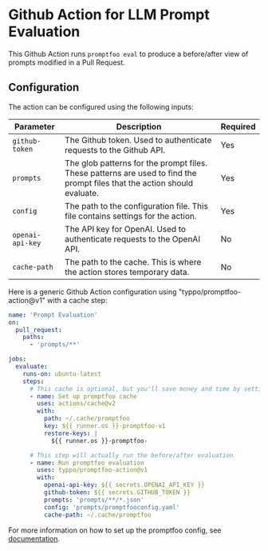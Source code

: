 # Github Action for LLM Prompt Evaluation

This Github Action runs `promptfoo eval` to produce a before/after view of prompts modified in a Pull Request.

## Configuration

The action can be configured using the following inputs:

| Parameter | Description | Required |
| --- | --- | --- |
| `github-token` | The Github token. Used to authenticate requests to the Github API. | Yes |
| `prompts` | The glob patterns for the prompt files. These patterns are used to find the prompt files that the action should evaluate. | Yes |
| `config` | The path to the configuration file. This file contains settings for the action. | Yes |
| `openai-api-key` | The API key for OpenAI. Used to authenticate requests to the OpenAI API. | No |
| `cache-path` | The path to the cache. This is where the action stores temporary data. | No |

Here is a generic Github Action configuration using "typpo/promptfoo-action@v1" with a cache step:

```yaml
name: 'Prompt Evaluation'
on:
  pull_request:
    paths:
      - 'prompts/**'

jobs:
  evaluate:
    runs-on: ubuntu-latest
    steps:
      # This cache is optional, but you'll save money and time by setting it up!
      - name: Set up promptfoo cache
        uses: actions/cache@v2
        with:
          path: ~/.cache/promptfoo
          key: ${{ runner.os }}-promptfoo-v1
          restore-keys: |
            ${{ runner.os }}-promptfoo-

      # This step will actually run the before/after evaluation
      - name: Run promptfoo evaluation
        uses: typpo/promptfoo-action@v1
        with:
          openai-api-key: ${{ secrets.OPENAI_API_KEY }}
          github-token: ${{ secrets.GITHUB_TOKEN }}
          prompts: 'prompts/**/*.json'
          config: 'prompts/promptfooconfig.yaml'
          cache-path: ~/.cache/promptfoo
```

For more information on how to set up the promptfoo config, see [documentation](https://promptfoo.dev/docs/getting-started).
